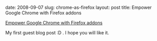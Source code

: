 date: 2008-09-07
slug: chrome-as-firefox
layout: post
title: Empower Google Chrome with Firefox addons


<a href="http://blogote.com/2008/resources/google-chrome-with-firefox-addon.html">Empower Google Chrome with Firefox addons</a><br/><p>My first guest blog post :D . I hope you will like it.</p>
